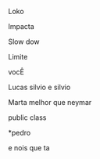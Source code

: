

Loko 

Impacta 

Slow dow 

Limite 

vocÊ


Lucas silvio e silvio 

Marta melhor que neymar 


public class


*pedro 


e nois que ta 
